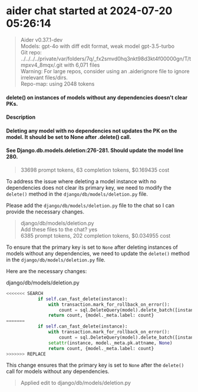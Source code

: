 
# aider chat started at 2024-07-20 05:26:14

> Aider v0.37.1-dev  
> Models: gpt-4o with diff edit format, weak model gpt-3.5-turbo  
> Git repo: ../../../../private/var/folders/7q/_fx2smvd0hq3nkt98d3kt4f00000gn/T/tmpxv4_8mqx/.git with 6,071 files  
> Warning: For large repos, consider using an .aiderignore file to ignore irrelevant files/dirs.  
> Repo-map: using 2048 tokens  

#### delete() on instances of models without any dependencies doesn't clear PKs.  
#### Description  
#### 	  
#### Deleting any model with no dependencies not updates the PK on the model. It should be set to None after .delete() call.  
#### See Django.db.models.deletion:276-281. Should update the model line 280.  
> 33698 prompt tokens, 63 completion tokens, $0.169435 cost  

To address the issue where deleting a model instance with no dependencies does not clear its primary key, we need to modify the `delete()` method in the `django/db/models/deletion.py` file.

Please add the `django/db/models/deletion.py` file to the chat so I can provide the necessary changes.

> django/db/models/deletion.py  
> Add these files to the chat? yes  
> 6385 prompt tokens, 202 completion tokens, $0.034955 cost  

To ensure that the primary key is set to `None` after deleting instances of models without any dependencies, we need to update the `delete()` method in the `django/db/models/deletion.py` file.

Here are the necessary changes:

django/db/models/deletion.py
```python
<<<<<<< SEARCH
            if self.can_fast_delete(instance):
                with transaction.mark_for_rollback_on_error():
                    count = sql.DeleteQuery(model).delete_batch([instance.pk], self.using)
                return count, {model._meta.label: count}
=======
            if self.can_fast_delete(instance):
                with transaction.mark_for_rollback_on_error():
                    count = sql.DeleteQuery(model).delete_batch([instance.pk], self.using)
                setattr(instance, model._meta.pk.attname, None)
                return count, {model._meta.label: count}
>>>>>>> REPLACE
```

This change ensures that the primary key is set to `None` after the `delete()` call for models without any dependencies.

> Applied edit to django/db/models/deletion.py  
